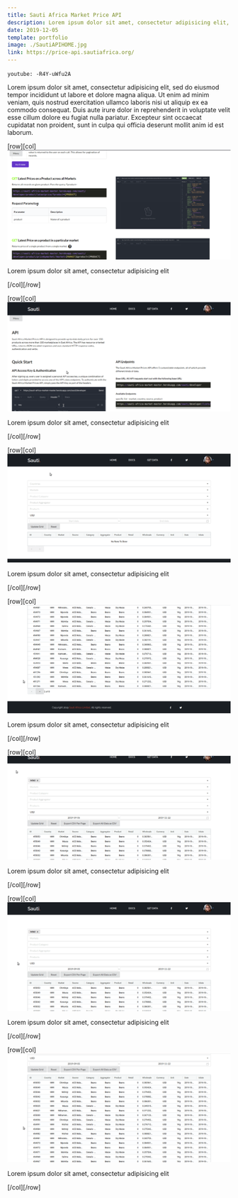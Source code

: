 ```yaml
---
title: Sauti Africa Market Price API
description: Lorem ipsum dolor sit amet, consectetur adipisicing elit, sed do eiusmod tempor incididunt ut labore et dolore magna aliqua.
date: 2019-12-05
template: portfolio
image: ./SautiAPIHOME.jpg
link: https://price-api.sautiafrica.org/
---
```


`youtube: -R4Y-uWfu2A`

Lorem ipsum dolor sit amet, consectetur adipisicing elit, sed do eiusmod tempor incididunt ut labore et dolore magna aliqua. Ut enim ad minim veniam, quis nostrud exercitation ullamco laboris nisi ut aliquip ex ea commodo consequat. Duis aute irure dolor in reprehenderit in voluptate velit esse cillum dolore eu fugiat nulla pariatur. Excepteur sint occaecat cupidatat non proident, sunt in culpa qui officia deserunt mollit anim id est laborum.

[row][col]
![image](./docsgifexamples.gif)

Lorem ipsum dolor sit amet, consectetur adipisicing elit

[/col][/row]

[row][col]
![image](./docsplayground.gif)

Lorem ipsum dolor sit amet, consectetur adipisicing elit

[/col][/row]

[row][col]
![image](./filters.gif)

Lorem ipsum dolor sit amet, consectetur adipisicing elit

[/col][/row]

[row][col]
![image](./pagination&caching.gif)

Lorem ipsum dolor sit amet, consectetur adipisicing elit

[/col][/row]

[row][col]
![image](./sessionsave.gif)

Lorem ipsum dolor sit amet, consectetur adipisicing elit

[/col][/row]

[row][col]
![image](./exportpage.gif)

Lorem ipsum dolor sit amet, consectetur adipisicing elit

[/col][/row]

[row][col]
![image](./exportall.gif)

Lorem ipsum dolor sit amet, consectetur adipisicing elit

[/col][/row]

